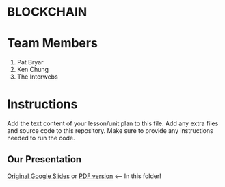 # BLOCKCHAIN
# Team Members
1. Pat Bryar
2. Ken Chung
3. The Interwebs

# Instructions
Add the text content of your lesson/unit plan to this file. Add any extra files and source code to this repository. Make sure to provide any instructions needed to run the code.

## Our Presentation
[Original Google Slides]   or   [PDF version] <-- In this folder!

[Original Google Slides]: https://docs.google.com/presentation/d/1-oKhVmuOkIBdJBaJ6J5tzKRZ63tsHcspJGWSUZAT0D4/edit?usp=sharing
[PDF version]: Blockchain%20Presentation.pdf
